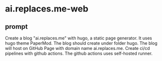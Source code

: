 # ai.replaces.me-web

## prompt
Create a blog "ai.replaces.me" with hugo, a static page generator. It uses hugo theme PaperMod. The blog should create under folder hugo. The blog will host on GitHub Page with domain name ai.replaces.me. Create ci/cd pipelines with github actions. The github actions uses self-hosted runner.
